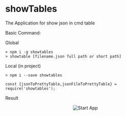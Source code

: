 # showTables

The Application for show json in cmd table

Basic Command:

Global
```
> npm i -g showtables
> showtable [filename.json full path or short path]
```
Local (in project)
```
> npm i --save showtables

const {jsonToPrettyTable,jsonFileToPrettyTable} = require('showtables');
```

Result
<div style="text-align:center">

![Start App](https://i.imgur.com/31KMyIE.png)

</div>
